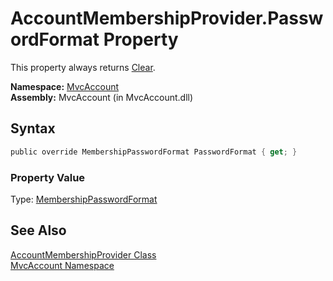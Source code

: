 AccountMembershipProvider.PasswordFormat Property
=================================================
This property always returns [Clear][1].

**Namespace:** [MvcAccount][2]  
**Assembly:** MvcAccount (in MvcAccount.dll)

Syntax
------

```csharp
public override MembershipPasswordFormat PasswordFormat { get; }
```

### Property Value
Type: [MembershipPasswordFormat][1]

See Also
--------
[AccountMembershipProvider Class][3]  
[MvcAccount Namespace][2]  

[1]: http://msdn2.microsoft.com/en-us/library/fx3ae0xh
[2]: ../README.md
[3]: README.md